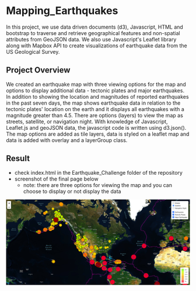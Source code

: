 # Mapping_Earthquakes
In this project, we use data driven documents (d3), Javascript, HTML and bootstrap to traverse and retrieve geographical features and non-spatial attributes from  GeoJSON data. We also use Javascript's Leaflet library along with Mapbox API to create visualizations of earthquake data from the US Geological Survey.

## Project Overview
We created an earthquake map with three viewing options for the map and options to display additional data - tectonic plates and major earthquakes. In addition to showing the location and magnitudes of reported earthquakes in the past seven days, the map shows earthquake data in relation to the tectonic plates' location on the earth and it displays all earthquakes with a magnitude greater than 4.5. There are options (layers) to view the map as streets, satellite, or navigation night. With knowledge of Javascript, Leaflet.js and geoJSON data, the javascript code is written using d3.json(). The map options are added as tile layers, data is styled on a leaflet map and data is added with overlay and a layerGroup class.

## Result
- check index.html in the Earthquake_Challenge folder of the repository
- screenshot of the final page below
	- note: there are three options for viewing the map and you can choose to display or not display the data

![Screenshot of Map](https://github.com/kmaluccio/Mapping_Earthquakes/blob/main/Earthquake_Challenge/earthquakeMap.png)

